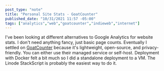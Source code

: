 ```yaml
---
post_type: "note" 
title: "Personal Site Stats - GoatCounter"
published_date: "10/31/2021 11:57 -05:00"
tags: ["analytics","web","goatcounter","indieweb","internet"]
---
```


I've been looking at different alternatives to Google Analytics for website stats. I don't need anything fancy, just basic page counts. Eventually I settled on [GoatCounter](https://www.goatcounter.com/) because it's lightweight, open-source, and privacy-friendly. You can either use their managed service or self-host. Deployment with Docker felt a bit much so I did a standalone deployment to a VM. The Linode StackScript is probably the easiest way to do it. 